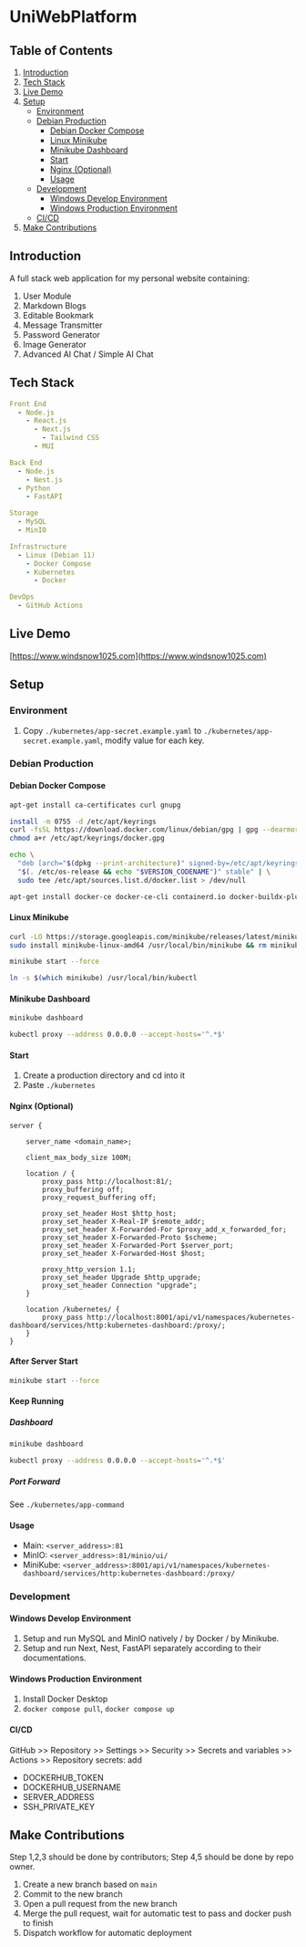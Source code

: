 # UniWebPlatform

## Table of Contents

1. [Introduction](#introduction)
2. [Tech Stack](#tech-stack)
3. [Live Demo](#live-demo)
4. [Setup](#setup)
    - [Environment](#environment)
    - [Debian Production](#debian-production)
        - [Debian Docker Compose](#debian-docker-compose)
        - [Linux Minikube](#linux-minikube)
        - [Minikube Dashboard](#minikube-dashboard)
        - [Start](#start)
        - [Nginx (Optional)](#nginx-optional)
        - [Usage](#usage)
    - [Development](#development)
        - [Windows Develop Environment](#windows-develop-environment)
        - [Windows Production Environment](#windows-production-environment)
    - [CI/CD](#cicd)
5. [Make Contributions](#make-contributions)

## Introduction

A full stack web application for my personal website containing:
1. User Module
2. Markdown Blogs
3. Editable Bookmark
4. Message Transmitter
5. Password Generator
6. Image Generator
7. Advanced AI Chat / Simple AI Chat

## Tech Stack

```yaml
Front End
  - Node.js
    - React.js
      - Next.js
        - Tailwind CSS
      - MUI
```

```yaml
Back End
  - Node.js
    - Nest.js
  - Python
    - FastAPI
```

```yaml
Storage
  - MySQL
  - MinIO
```

```yaml
Infrastructure
  - Linux (Debian 11)
    - Docker Compose
    - Kubernetes
      - Docker
```

```yaml
DevOps
  - GitHub Actions
```

## Live Demo

[https://www.windsnow1025.com](https://www.windsnow1025.com)

## Setup

### Environment

1. Copy `./kubernetes/app-secret.example.yaml` to `./kubernetes/app-secret.example.yaml`, modify value for each key.

### Debian Production

#### Debian Docker Compose

```bash
apt-get install ca-certificates curl gnupg
```

```bash
install -m 0755 -d /etc/apt/keyrings
curl -fsSL https://download.docker.com/linux/debian/gpg | gpg --dearmor -o /etc/apt/keyrings/docker.gpg
chmod a+r /etc/apt/keyrings/docker.gpg
```

```bash
echo \
  "deb [arch="$(dpkg --print-architecture)" signed-by=/etc/apt/keyrings/docker.gpg] https://download.docker.com/linux/debian \
  "$(. /etc/os-release && echo "$VERSION_CODENAME")" stable" | \
  sudo tee /etc/apt/sources.list.d/docker.list > /dev/null
```

```bash
apt-get install docker-ce docker-ce-cli containerd.io docker-buildx-plugin docker-compose-plugin
```

#### Linux Minikube

```bash
curl -LO https://storage.googleapis.com/minikube/releases/latest/minikube-linux-amd64
sudo install minikube-linux-amd64 /usr/local/bin/minikube && rm minikube-linux-amd64
```

```bash
minikube start --force
```

```bash
ln -s $(which minikube) /usr/local/bin/kubectl
```

#### Minikube Dashboard

```bash
minikube dashboard
```

```bash
kubectl proxy --address 0.0.0.0 --accept-hosts='^.*$'
```

#### Start

1. Create a production directory and cd into it
2. Paste `./kubernetes`

#### Nginx (Optional)

```
server {

	server_name <domain_name>;

	client_max_body_size 100M;

    location / {
        proxy_pass http://localhost:81/;
        proxy_buffering off;
        proxy_request_buffering off;

        proxy_set_header Host $http_host;
        proxy_set_header X-Real-IP $remote_addr;
        proxy_set_header X-Forwarded-For $proxy_add_x_forwarded_for;
        proxy_set_header X-Forwarded-Proto $scheme;
        proxy_set_header X-Forwarded-Port $server_port;
        proxy_set_header X-Forwarded-Host $host;

        proxy_http_version 1.1;
        proxy_set_header Upgrade $http_upgrade;
        proxy_set_header Connection "upgrade";
    }

    location /kubernetes/ {
        proxy_pass http://localhost:8001/api/v1/namespaces/kubernetes-dashboard/services/http:kubernetes-dashboard:/proxy/;
    }
}
```

#### After Server Start

```bash
minikube start --force
```

#### Keep Running

##### Dashboard

```bash
minikube dashboard
```

```bash
kubectl proxy --address 0.0.0.0 --accept-hosts='^.*$'
```

##### Port Forward

See `./kubernetes/app-command`

#### Usage

- Main: `<server_address>:81`
- MinIO: `<server_address>:81/minio/ui/`
- MiniKube: `<server_address>:8001/api/v1/namespaces/kubernetes-dashboard/services/http:kubernetes-dashboard:/proxy/`

### Development

#### Windows Develop Environment

1. Setup and run MySQL and MinIO natively / by Docker / by Minikube.
2. Setup and run Next, Nest, FastAPI separately according to their documentations.

#### Windows Production Environment

1. Install Docker Desktop
2. `docker compose pull`, `docker compose up`

#### CI/CD

GitHub >> Repository >> Settings >> Security >> Secrets and variables >> Actions >> Repository secrets: add

- DOCKERHUB_TOKEN
- DOCKERHUB_USERNAME
- SERVER_ADDRESS
- SSH_PRIVATE_KEY

## Make Contributions

Step 1,2,3 should be done by contributors; Step 4,5 should be done by repo owner.

1. Create a new branch based on `main`
2. Commit to the new branch
3. Open a pull request from the new branch
4. Merge the pull request, wait for automatic test to pass and docker push to finish
5. Dispatch workflow for automatic deployment
